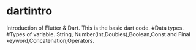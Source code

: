 # dartintro
Introduction of Flutter &amp; Dart. 
This is the basic dart code.
#Data types.
#Types of variable. String, Number(Int,Doubles),Boolean,Const and Final keyword,Concatenation,Operators.
